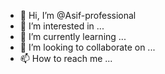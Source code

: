 - 👋 Hi, I’m @Asif-professional
- 👀 I’m interested in ...
- 🌱 I’m currently learning ...
- 💞️ I’m looking to collaborate on ...
- 📫 How to reach me ...

<!---
Asif-professional/Asif-professional is a ✨ special ✨ repository because its `README.md` (this file) appears on your GitHub profile.
You can click the Preview link to take a look at your changes.
--->
